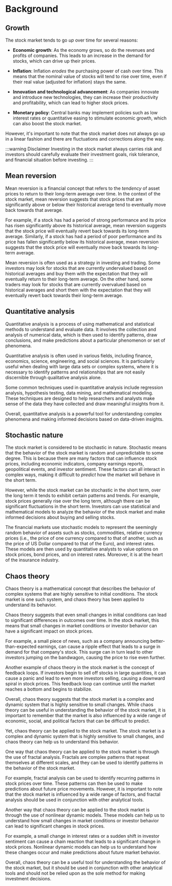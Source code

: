 # Background

## Growth

The stock market tends to go _up_ over time for several reasons:

- **Economic growth**:
  As the economy grows, so do the revenues and profits of companies. This leads
  to an increase in the demand for stocks, which can drive up their prices.

- **Inflation**:
  Inflation _erodes_ the purchasing power of cash over time. This means that the
  nominal value of stocks will tend to rise over time, even if their real value
  (adjusted for inflation) stays the same.

- **Innovation and technological advancement**:
  As companies innovate and introduce new technologies, they can increase their
  productivity and profitability, which can lead to higher stock prices.

- **Monetary policy**:
  Central banks may implement policies such as low interest rates or
  quantitative easing to stimulate economic growth, which can also boost the
  stock market.

However, it's important to note that the stock market does not always go up in a
linear fashion and there are fluctuations and corrections along the way.

:::warning Disclaimer
Investing in the stock market always carries risk and investors should carefully
evaluate their investment goals, risk tolerance, and financial situation before
investing.
:::

## Mean reversion

Mean reversion is a financial concept that refers to the _tendency_ of asset
prices to return to their long-term average over time. In the context of the
stock market, mean reversion suggests that stock prices that are significantly
above or below their historical average tend to eventually move back towards
that average.

For example, if a stock has had a period of strong performance and its price has
risen significantly above its historical average, mean reversion suggests that
the stock price will eventually revert back towards its long-term average.
Similarly, if a stock has had a period of poor performance and its price has
fallen significantly below its historical average, mean reversion suggests that
the stock price will eventually move back towards its long-term average.

Mean reversion is often used as a strategy in investing and trading. Some
investors may look for stocks that are currently undervalued based on historical
averages and buy them with the expectation that they will eventually return to
their long-term average. On the other hand, some traders may look for stocks
that are currently overvalued based on historical averages and short them with
the expectation that they will eventually revert back towards their long-term
average.

## Quantitative analysis

Quantitative analysis is a process of using mathematical and statistical methods
to understand and evaluate data. It involves the collection and analysis of
numerical data, which is then used to identify patterns, draw conclusions, and
make predictions about a particular phenomenon or set of phenomena.

Quantitative analysis is often used in various fields, including finance,
economics, science, engineering, and social sciences. It is particularly useful
when dealing with large data sets or complex systems, where it is necessary to
identify patterns and relationships that are not easily discernible through
qualitative analysis alone.

Some common techniques used in quantitative analysis include regression
analysis, hypothesis testing, data mining, and mathematical modeling. These
techniques are designed to help researchers and analysts make sense of the data
they have collected and draw meaningful insights from it.

Overall, quantitative analysis is a powerful tool for understanding complex
phenomena and making informed decisions based on data-driven insights.


## Stochastic nature

The stock market is considered to be stochastic in nature. Stochastic means that
the behavior of the stock market is random and unpredictable to some degree.
This is because there are many factors that can influence stock prices,
including economic indicators, company earnings reports, geopolitical events,
and investor sentiment. These factors can all interact in complex ways, making
it difficult to _predict_ how the market will behave in the short term.

However, while the stock market can be stochastic in the short term, over the
long term it tends to exhibit certain patterns and trends. For example, stock
prices generally rise over the long term, although there can be significant
fluctuations in the short term. Investors can use statistical and mathematical
models to analyze the behavior of the stock market and make informed decisions
about buying and selling stocks.

The financial markets use stochastic models to represent the seemingly random
behavior of assets such as stocks, commodities, relative currency prices (i.e.,
the price of one currency compared to that of another, such as the price of US
Dollar compared to that of the Euro), and interest rates. These models are then
used by quantitative analysts to value options on stock prices, bond prices, and
on interest rates. Moreover, it is at the heart of the insurance industry.


## Chaos theory

Chaos theory is a mathematical concept that describes the behavior of complex
systems that are highly sensitive to initial conditions. The stock market is one
such system, and chaos theory has been applied to understand its behavior.

Chaos theory suggests that even small changes in initial conditions can lead to
significant differences in outcomes over time. In the stock market, this means
that small changes in market conditions or investor behavior can have a
significant impact on stock prices.

For example, a small piece of news, such as a company announcing
better-than-expected earnings, can cause a ripple effect that leads to a surge
in demand for that company's stock. This surge can in turn lead to other
investors jumping on the bandwagon, causing the price to rise even further.

Another example of chaos theory in the stock market is the concept of feedback
loops. If investors begin to sell off stocks in large quantities, it can cause a
panic and lead to even more investors selling, causing a downward spiral in
stock prices. This feedback loop can continue until the market reaches a bottom
and begins to stabilize.

Overall, chaos theory suggests that the stock market is a complex and dynamic
system that is highly sensitive to small changes. While chaos theory can be
useful in understanding the behavior of the stock market, it is important to
remember that the market is also influenced by a wide range of economic, social,
and political factors that can be difficult to predict.

Yet, chaos theory can be applied to the stock market. The stock market is a
complex and dynamic system that is highly sensitive to small changes, and chaos
theory can help us to understand this behavior.

One way that chaos theory can be applied to the stock market is through the use
of fractal analysis. Fractals are complex patterns that repeat themselves at
different scales, and they can be used to identify patterns in the behavior of
the stock market.

For example, fractal analysis can be used to identify recurring patterns in
stock prices over time. These patterns can then be used to make predictions
about future price movements. However, it is important to note that the stock
market is influenced by a wide range of factors, and fractal analysis should be
used in conjunction with other analytical tools.

Another way that chaos theory can be applied to the stock market is through the
use of nonlinear dynamic models. These models can help us to understand how
small changes in market conditions or investor behavior can lead to significant
changes in stock prices.

For example, a small change in interest rates or a sudden shift in investor
sentiment can cause a chain reaction that leads to a significant change in stock
prices. Nonlinear dynamic models can help us to understand how these changes
occur and make predictions about future market behavior.

Overall, chaos theory can be a useful tool for understanding the behavior of the
stock market, but it should be used in conjunction with other analytical tools
and should not be relied upon as the sole method for making investment
decisions.

